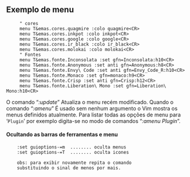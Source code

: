 Exemplo de menu 
---------------

         " cores
         menu T&emas.cores.quagmire :colo quagmire<CR>
         menu T&emas.cores.inkpot :colo inkpot<CR>
         menu T&emas.cores.google :colo google<CR>
         menu T&emas.cores.ir_black :colo ir_black<CR>
         menu T&emas.cores.molokai :colo molokai<CR>
         " Fontes
         menu T&emas.fonte.Inconsolata :set gfn=Inconsolata:h10<CR>
         menu T&emas.fonte.Anonymous :set anti gfn=Anonymous:h8<CR>
         menu T&emas.fonte.Envy\ Code :set anti gfn=Envy_Code_R:h10<CR>
         menu T&emas.fonte.Monaco :set gfn=monaco:h9<CR>
         menu T&emas.fonte.Crisp :set anti gfn=Crisp:h12<CR>
         menu T&emas.fonte.Liberation\ Mono :set gfn=Liberation\ Mono:h10<CR>

O comando “*:update*” Atualiza o menu recém modificado.
Quando o comando “*:amenu*” É usado sem nenhum argumento o
Vim mostra os menus definidos atualmente. Para listar todas as opções de
menu para ‘`Plugin`’ por exemplo digita-se no modo de comandos
“*:amenu Plugin*”.

#### Ocultando as barras de ferramentas e menu

        :set guioptions-=m  ........ oculta menus
        :set guioptions-=T  ........ oculta icones

        obs: para exibir novamente repita o comando 
        substituindo o sinal de menos por mais.

